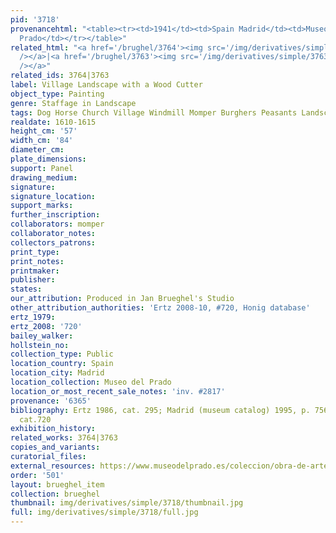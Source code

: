 ```yaml
---
pid: '3718'
provenancehtml: "<table><tr><td>1941</td><td>Spain Madrid</td><td>Museo National del
  Prado</td></tr></table>"
related_html: "<a href='/brughel/3764'><img src='/img/derivatives/simple/3764/thumbnail.jpg'
  /></a>|<a href='/brughel/3763'><img src='/img/derivatives/simple/3763/thumbnail.jpg'
  /></a>"
related_ids: 3764|3763
label: Village Landscape with a Wood Cutter
object_type: Painting
genre: Staffage in Landscape
tags: Dog Horse Church Village Windmill Momper Burghers Peasants Landscape Wagon
realdate: 1610-1615
height_cm: '57'
width_cm: '84'
diameter_cm:
plate_dimensions:
support: Panel
drawing_medium:
signature:
signature_location:
support_marks:
further_inscription:
collaborators: momper
collaborator_notes:
collectors_patrons:
print_type:
print_notes:
printmaker:
publisher:
states:
our_attribution: Produced in Jan Brueghel's Studio
other_attribution_authorities: 'Ertz 2008-10, #720, Honig database'
ertz_1979:
ertz_2008: '720'
bailey_walker:
hollstein_no:
collection_type: Public
location_country: Spain
location_city: Madrid
location_collection: Museo del Prado
location_or_most_recent_sale_notes: 'inv. #2817'
provenance: '6365'
bibliography: Ertz 1986, cat. 295; Madrid (museum catalog) 1995, p. 756; Ertz 2008-10,
  cat.720
exhibition_history:
related_works: 3764|3763
copies_and_variants:
curatorial_files:
external_resources: https://www.museodelprado.es/coleccion/obra-de-arte/paso-de-un-rio/87461cf0-8c18-4ea5-9959-235f86d61b7b
order: '501'
layout: brueghel_item
collection: brueghel
thumbnail: img/derivatives/simple/3718/thumbnail.jpg
full: img/derivatives/simple/3718/full.jpg
---
```

